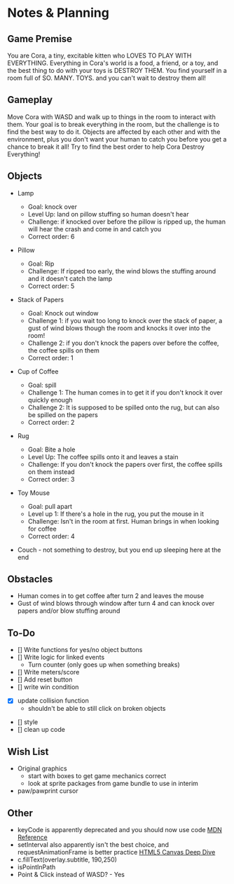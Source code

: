 # Notes & Planning

## Game Premise
You are Cora, a tiny, excitable kitten who LOVES TO PLAY WITH EVERYTHING. Everything in Cora's world is a food, a friend, or a toy, and the best thing to do with your toys is DESTROY THEM. You find yourself in a room full of SO. MANY. TOYS. and you can't wait to destroy them all!

## Gameplay
Move Cora with WASD and walk up to things in the room to interact with them. Your goal is to break everything in the room, but the challenge is to find the best way to do it. Objects are affected by each other and with the environment, plus you don't want your human to catch you before you get a chance to break it all! Try to find the best order to help Cora Destroy Everything!

## Objects
- Lamp
    - Goal: knock over
    - Level Up: land on pillow stuffing so human doesn't hear
    - Challenge: if knocked over before the pillow is ripped up, the human will hear the crash and come in and catch you
    - Correct order: 6
- Pillow
    - Goal: Rip
    - Challenge: If ripped too early, the wind blows the stuffing around and it doesn't catch the lamp
    - Correct order: 5
- Stack of Papers
    - Goal: Knock out window
    - Challenge 1: if you wait too long to knock over the stack of paper, a gust of wind blows though the room and knocks it over into the room!
    - Challenge 2: if you don't knock the papers over before the coffee, the coffee spills on them
    - Correct order: 1
- Cup of Coffee
    - Goal: spill
    - Challenge 1: The human comes in to get it if you don't knock it over quickly enough
    - Challenge 2: It is supposed to be spilled onto the rug, but can also be spilled on the papers
    - Correct order: 2
- Rug
    - Goal: Bite a hole
    - Level Up: The coffee spills onto it and leaves a stain
    - Challenge: If you don't knock the papers over first, the coffee spills on them instead
    - Correct order: 3
- Toy Mouse
    - Goal: pull apart
    - Level up 1: If there's a hole in the rug, you put the mouse in it
    - Challenge: Isn't in the room at first. Human brings in when looking for coffee
    - Correct order: 4

- Couch - not something to destroy, but you end up sleeping here at the end

## Obstacles
- Human comes in to get coffee after turn 2 and leaves the mouse
- Gust of wind blows through window after turn 4 and can knock over papers and/or blow stuffing around

## To-Do
- [] Write functions for yes/no object buttons
- [] Write logic for linked events
    - Turn counter (only goes up when something breaks)
- [] Write meters/score
- [] Add reset button
- [] write win condition
- [x] update collision function
    - shouldn't be able to still click on broken objects
- [] style
- [] clean up code


## Wish List
- Original graphics
    - start with boxes to get game mechanics correct
    - look at sprite packages from game bundle to use in interim
- paw/pawprint cursor

## Other
- keyCode is apparently deprecated and you should now use code [MDN Reference](https://developer.mozilla.org/en-US/docs/Web/API/KeyboardEvent/keyCode)
- setInterval also apparently isn't the best choice, and requestAnimationFrame is better practice [HTML5 Canvas Deep Dive](https://joshondesign.com/p/books/canvasdeepdive/chapter04.html#settimeout)
- c.fillText(overlay.subtitle, 190,250)
- isPointInPath
- Point & Click instead of WASD? - Yes
